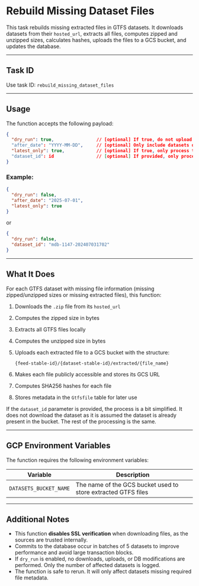# Rebuild Missing Dataset Files

This task rebuilds missing extracted files in GTFS datasets.
It downloads datasets from their `hosted_url`, extracts all files, computes zipped and unzipped sizes, calculates hashes, uploads the files to a GCS bucket, and updates the database.

---

## Task ID

Use task ID: `rebuild_missing_dataset_files`

---

## Usage

The function accepts the following payload:

```json
{
  "dry_run": true,                // [optional] If true, do not upload or modify the database (default: true)
  "after_date": "YYYY-MM-DD",     // [optional] Only include datasets downloaded after this ISO date
  "latest_only": true,            // [optional] If true, only process the latest version of each dataset (default: true)
  "dataset_id": id                // [optional] If provided, only process the specified dataset. It will supersede the after_date and latest_only parameters.
}
```

### Example:

```json
{
  "dry_run": false,
  "after_date": "2025-07-01",
  "latest_only": true
}
```
or
```json
{
  "dry_run": false,
  "dataset_id": "mdb-1147-202407031702"
}
```
---

## What It Does

For each GTFS dataset with missing file information (missing zipped/unzipped sizes or missing extracted files), this function:

1. Downloads the `.zip` file from its `hosted_url`
2. Computes the zipped size in bytes
3. Extracts all GTFS files locally
4. Computes the unzipped size in bytes
5. Uploads each extracted file to a GCS bucket with the structure:

   ```
   {feed-stable-id}/{dataset-stable-id}/extracted/{file_name}
   ```
6. Makes each file publicly accessible and stores its GCS URL
7. Computes SHA256 hashes for each file
8. Stores metadata in the `Gtfsfile` table for later use

If the `dataset_id` parameter is provided, the process is a bit simplified. It does not download the dataset as it is
assumed the dataset is already present in the bucket. The rest of the processing is the same.

---

## GCP Environment Variables

The function requires the following environment variables:

| Variable               | Description                                                                  |
| ---------------------- | ---------------------------------------------------------------------------- |
| `DATASETS_BUCKET_NAME` | The name of the GCS bucket used to store extracted GTFS files                |

---

## Additional Notes

* This function **disables SSL verification** when downloading files, as the sources are trusted internally.
* Commits to the database occur in batches of 5 datasets to improve performance and avoid large transaction blocks.
* If `dry_run` is enabled, no downloads, uploads, or DB modifications are performed. Only the number of affected datasets is logged.
* The function is safe to rerun. It will only affect datasets missing required file metadata.
